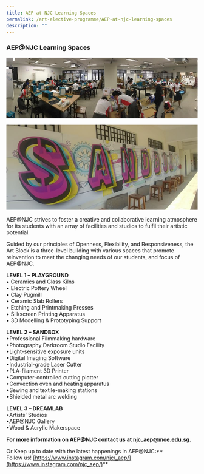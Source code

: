 ```yaml
---
title: AEP at NJC Learning Spaces
permalink: /art-elective-programme/AEP-at-njc-learning-spaces
description: ""
---
```

### AEP@NJC Learning Spaces

![](/images/aep5.png)

![](/images/aep6.png)

AEP@NJC strives to foster a creative and collaborative learning atmosphere for its students with an array of facilities and studios to fulfil their artistic potential.

Guided by our principles of Openness, Flexibility, and Responsiveness, the Art Block is a three-level building with various spaces that promote reinvention to meet the changing needs of our students, and focus of AEP@NJC.

**LEVEL 1 – PLAYGROUND**  
• Ceramics and Glass Kilns  
• Electric Pottery Wheel  
• Clay Pugmill  
• Ceramic Slab Rollers  
• Etching and Printmaking Presses  
• Silkscreen Printing Apparatus  
• 3D Modelling & Prototyping Support

**LEVEL 2 – SANDBOX**  
•Professional Filmmaking hardware  
•Photography Darkroom Studio Facility  
•Light-sensitive exposure units  
•Digital Imaging Software  
•Industrial-grade Laser Cutter  
•PLA-filament 3D Printer  
•Computer-controlled cutting plotter  
•Convection oven and heating apparatus  
•Sewing and textile-making stations  
•Shielded metal arc welding

**LEVEL 3 – DREAMLAB**  
•Artists’ Studios  
•AEP@NJC Gallery  
•Wood & Acrylic Makerspace

**For more information on AEP@NJC contact us at [njc\_aep@moe.edu.sg](mailto:njc_aep@moe.edu.sg).**

Or Keep up to date with the latest happenings in AEP@NJC:**  
Follow us! [https://www.instagram.com/njc\_aep/](https://www.instagram.com/njc_aep/)**